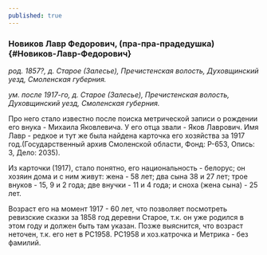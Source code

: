 ```yaml
---
published: true
---
```


### Новиков Лавр Федорович, (пра-пра-прадедушка) {#Новиков-Лавр-Федорович}

_род. 1857?, д. Старое (Залесье), Пречистенская волость, Духовщинский уезд, Смоленская губерния._

_ум. после 1917-го, д. Старое (Залесье), Пречистенская волость, Духовщинский уезд, Смоленская губерния._

Про него стало известно после поиска метрической записи о рождении его внука - Михаила Яковлевича. 
У его отца звали - Яков Лаврович. 
Имя Лавр - редкое и тут же была найдена карточка его хозяйства за 1917 год.(Государственный архив Смоленской области, Фонд: Р-653, Опись: 3, Дело: 2035).

Из карточки (1917), стало понятно, его национальность - белорус; 
он хозяин дома и с ним живут:
жена - 58 лет;
два сына 38 и 27 лет; 
трое внуков - 15, 9 и 2 года;
две внучки - 11 и 4 года;
и сноха (жена сына) - 25 лет.

Возраст его на момент 1917 - 60 лет, что позволяет посмотреть ревизские сказки за 1858 год деревни Старое, т.к. он уже родился в этом году и должен быть там указан.
Позже выяснится, что возраст неточен, т.к. его нет в РС1958. РС1958 и хоз.катрочка и Метрика - без фамилий.    
        
